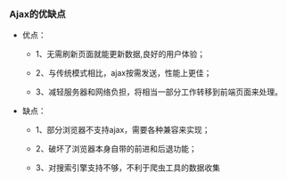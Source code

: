 ### Ajax的优缺点

- 优点：

  + 1、无需刷新页面就能更新数据,良好的用户体验；

  + 2、与传统模式相比，ajax按需发送，性能上更佳；

  + 3、减轻服务器和网络负担，将相当一部分工作转移到前端页面来处理。

- 缺点：

  + 1、部分浏览器不支持ajax，需要各种兼容来实现；

  + 2、破坏了浏览器本身自带的前进和后退功能；

  + 3、对搜索引擎支持不够，不利于爬虫工具的数据收集


